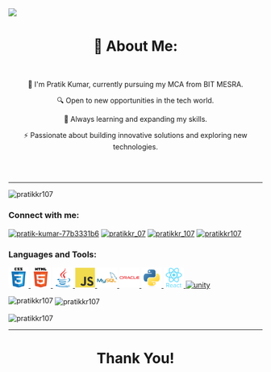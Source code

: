 
 <img src="https://readme-typing-svg.herokuapp.com/?font=Righteous&size=35&center=true&vCenter=true&width=500&height=70&duration=4000&lines=Hi+There!+👋;+I'm+Pratik+Kumar!;" />
</h1>

<h1 align="center"> 💫 About Me:</h1>
<br/>
<div align="center">
  
👋 I'm Pratik Kumar, currently pursuing my MCA from BIT MESRA.

🔍 Open to new opportunities in the tech world.

🌱 Always learning and expanding my skills.

⚡ Passionate about building innovative solutions and exploring new technologies.

</div>
<br/><br/>

 <hr/>

<p align="left"> <img src="https://komarev.com/ghpvc/?username=pratikkr107&label=Profile%20views&color=0e75b6&style=flat" alt="pratikkr107" /> </p>

<h3 align="left">Connect with me:</h3>
<p align="left">
<a href="https://linkedin.com/in/pratik-kumar-77b3331b6" target="blank"><img align="center" src="https://raw.githubusercontent.com/rahuldkjain/github-profile-readme-generator/master/src/images/icons/Social/linked-in-alt.svg" alt="pratik-kumar-77b3331b6" height="30" width="40" /></a>
<a href="https://instagram.com/pratikkr_07" target="blank"><img align="center" src="https://raw.githubusercontent.com/rahuldkjain/github-profile-readme-generator/master/src/images/icons/Social/instagram.svg" alt="pratikkr_07" height="30" width="40" /></a>
<a href="https://www.leetcode.com/pratikkr_107" target="blank"><img align="center" src="https://raw.githubusercontent.com/rahuldkjain/github-profile-readme-generator/master/src/images/icons/Social/leet-code.svg" alt="pratikkr_107" height="30" width="40" /></a>
<a href="https://auth.geeksforgeeks.org/user/pratikkr107" target="blank"><img align="center" src="https://raw.githubusercontent.com/rahuldkjain/github-profile-readme-generator/master/src/images/icons/Social/geeks-for-geeks.svg" alt="pratikkr107" height="30" width="40" /></a>
</p>

<h3 align="left">Languages and Tools:</h3>
<p align="left"> <a href="https://www.w3schools.com/css/" target="_blank" rel="noreferrer"> <img src="https://raw.githubusercontent.com/devicons/devicon/master/icons/css3/css3-original-wordmark.svg" alt="css3" width="40" height="40"/> </a> <a href="https://www.w3.org/html/" target="_blank" rel="noreferrer"> <img src="https://raw.githubusercontent.com/devicons/devicon/master/icons/html5/html5-original-wordmark.svg" alt="html5" width="40" height="40"/> </a> <a href="https://www.java.com" target="_blank" rel="noreferrer"> <img src="https://raw.githubusercontent.com/devicons/devicon/master/icons/java/java-original.svg" alt="java" width="40" height="40"/> </a> <a href="https://developer.mozilla.org/en-US/docs/Web/JavaScript" target="_blank" rel="noreferrer"> <img src="https://raw.githubusercontent.com/devicons/devicon/master/icons/javascript/javascript-original.svg" alt="javascript" width="40" height="40"/> </a> <a href="https://www.mysql.com/" target="_blank" rel="noreferrer"> <img src="https://raw.githubusercontent.com/devicons/devicon/master/icons/mysql/mysql-original-wordmark.svg" alt="mysql" width="40" height="40"/> </a> <a href="https://www.oracle.com/" target="_blank" rel="noreferrer"> <img src="https://raw.githubusercontent.com/devicons/devicon/master/icons/oracle/oracle-original.svg" alt="oracle" width="40" height="40"/> </a> <a href="https://www.python.org" target="_blank" rel="noreferrer"> <img src="https://raw.githubusercontent.com/devicons/devicon/master/icons/python/python-original.svg" alt="python" width="40" height="40"/> </a> <a href="https://reactjs.org/" target="_blank" rel="noreferrer"> <img src="https://raw.githubusercontent.com/devicons/devicon/master/icons/react/react-original-wordmark.svg" alt="react" width="40" height="40"/> </a> <a href="https://unity.com/" target="_blank" rel="noreferrer"> <img src="https://www.vectorlogo.zone/logos/unity3d/unity3d-icon.svg" alt="unity" width="40" height="40"/> </a> </p>

<p><img align="left" src="https://github-readme-stats.vercel.app/api/top-langs?username=pratikkr107&show_icons=true&locale=en&layout=compact" alt="pratikkr107" /></p>

<p>&nbsp;<img align="center" src="https://github-readme-stats.vercel.app/api?username=pratikkr107&show_icons=true&locale=en" alt="pratikkr107" /></p>

<p><img align="center" src="https://github-readme-streak-stats.herokuapp.com/?user=pratikkr107&" alt="pratikkr107" /></p>

</div>
<hr/>
<h1 align="center">Thank You!</h1>
